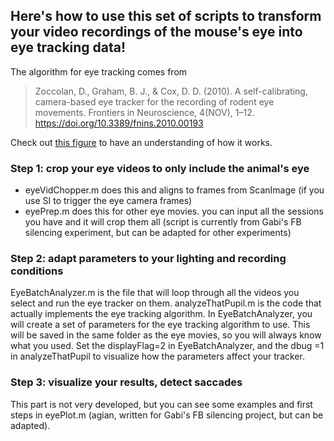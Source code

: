 ## Here's how to use this set of scripts to transform your video recordings of the mouse's eye into eye tracking data!

The algorithm for eye tracking comes from 
> Zoccolan, D., Graham, B. J., & Cox, D. D. (2010). A self-calibrating, camera-based eye tracker for the recording of rodent eye movements. Frontiers in Neuroscience, 4(NOV), 1–12. https://doi.org/10.3389/fnins.2010.00193 

Check out [this figure](https://www.frontiersin.org/files/Articles/2035/fnins-04-00193-HTML/image_m/fnins-04-00193-g002.jpg) to have an understanding of how it works.



### Step 1: crop your eye videos to only include the animal's eye
- eyeVidChopper.m does this and aligns to frames from ScanImage (if you use SI to trigger the eye camera frames)
- eyePrep.m does this for other eye movies. you can input all the sessions you have and it will crop them all (script is currently from Gabi's FB silencing experiment, but can be adapted for other experiments)

### Step 2: adapt parameters to your lighting and recording conditions 
EyeBatchAnalyzer.m is the file that will loop through all the videos you select and run the eye tracker on them. analyzeThatPupil.m is the code that actually implements the eye tracking algorithm. In EyeBatchAnalyzer, you will create a set of parameters for the eye tracking algorithm to use. This will be saved in the same folder as the eye movies, so you will always know what you used. Set the displayFlag=2 in EyeBatchAnalyzer, and the dbug =1 in analyzeThatPupil to visualize how the parameters affect your tracker.

### Step 3: visualize your results, detect saccades
This part is not very developed, but you can see some examples and first steps in eyePlot.m (agian, written for Gabi's FB silencing project, but can be adapted).


